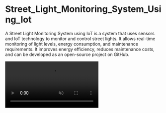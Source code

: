 <h1 align="left">Street_Light_Monitoring_System_Using_Iot </h1>
<div class="contanier"> 
  <div class="left">
    <p>
      A Street Light Monitoring System using IoT is a system that uses sensors and IoT technology to monitor and control street lights. It allows real-time monitoring of light levels, energy consumption, and 
      maintenance requirements. It improves energy efficiency, reduces maintenance costs, and can be developed as an open-source project on GitHub.
    </p>
  </div>
  <div class="right">
    <video autoplay muted loop src="./Minor Video.mp4"></video>
  </div>
</div>
